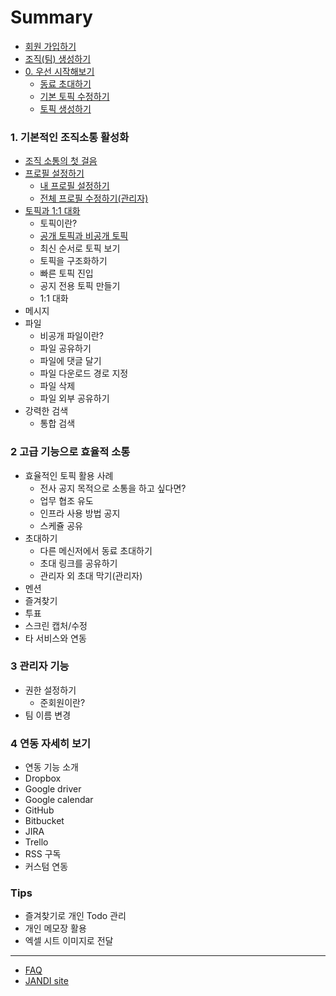 # Summary

* [회원 가입하기](signup.md)
* [조직(팀) 생성하기](create_team.md)
* [0. 우선 시작해보기](getting_started.md)
	* [동료 초대하기](getting_started.md#동료-초대하기)
	* [기본 토픽 수정하기](getting_started.md#기본-토픽-수정하기)
	* [토픽 생성하기](getting_started.md#토픽-생성하기)

### 1. 기본적인 조직소통 활성화

* [조직 소통의 첫 걸음](intro_basic.md)
* [프로필 설정하기](profile.md)
	* [내 프로필 설정하기](profile.md#내-프로필-설정하기)
	* [전체 프로필 수정하기(관리자)](profile.html#전체-프로필-수정하기관리자)
* [토픽과 1:1 대화](topic.md)
	* 토픽이란?
	* [공개 토픽과 비공개 토픽](topic.md#공개-토픽과-비공개-토픽)
	* 최신 순서로 토픽 보기
	* 토픽을 구조화하기
	* 빠른 토픽 진입
 	* 공지 전용 토픽 만들기
	* 1:1 대화
* 메시지
* 파일
	* 비공개 파일이란?
	* 파일 공유하기
	* 파일에 댓글 달기
	* 파일 다운로드 경로 지정
	* 파일 삭제
	* 파일 외부 공유하기
* 강력한 검색
	* 통합 검색

### 2 고급 기능으로 효율적 소통

* 효율적인 토픽 활용 사례
  * 전사 공지 목적으로 소통을 하고 싶다면?
  * 업무 협조 유도
  * 인프라 사용 방법 공지
  * 스케쥴 공유
* 초대하기
	* 다른 메신저에서 동료 초대하기
	* 초대 링크를 공유하기
	* 관리자 외 초대 막기(관리자)
* 멘션
* 즐겨찾기
* 투표
* 스크린 캡처/수정
* 타 서비스와 연동


### 3 관리자 기능

* 권한 설정하기
	* 준회원이란?
* 팀 이름 변경

### 4 연동 자세히 보기

* 연동 기능 소개
* Dropbox
* Google driver
* Google calendar
* GitHub
* Bitbucket
* JIRA
* Trello
* RSS 구독
* 커스텀 연동

### Tips

* 즐겨찾기로 개인 Todo 관리
* 개인 메모장 활용
* 엑셀 시트 이미지로 전달

----
* [FAQ](https://jandi.zendesk.com/hc/ko)
* [JANDI site](https://jandi.com)